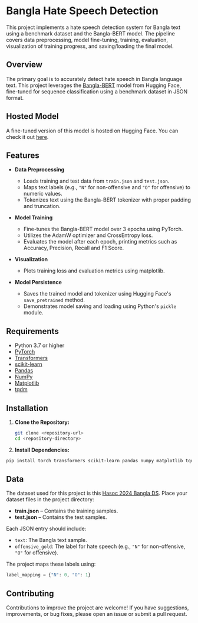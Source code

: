 # Bangla Hate Speech Detection

This project implements a hate speech detection system for Bangla text using a benchmark dataset and the Bangla-BERT model. The pipeline covers data preprocessing, model fine-tuning, training, evaluation, visualization of training progress, and saving/loading the final model.

## Overview

The primary goal is to accurately detect hate speech in Bangla language text. This project leverages the [Bangla-BERT](https://huggingface.co/sagorsarker/bangla-bert-base) model from Hugging Face, fine-tuned for sequence classification using a benchmark dataset in JSON format.

## Hosted Model

A fine-tuned version of this model is hosted on Hugging Face. You can check it out [here]([https://huggingface.co/your-hf-model](https://huggingface.co/spaces/Kxngh/hatespeechBangla)).  


## Features

- **Data Preprocessing**
  - Loads training and test data from `train.json` and `test.json`.
  - Maps text labels (e.g., `"N"` for non-offensive and `"O"` for offensive) to numeric values.
  - Tokenizes text using the Bangla-BERT tokenizer with proper padding and truncation.

- **Model Training**
  - Fine-tunes the Bangla-BERT model over 3 epochs using PyTorch.
  - Utilizes the AdamW optimizer and CrossEntropy loss.
  - Evaluates the model after each epoch, printing metrics such as Accuracy, Precision, Recall and F1 Score.

- **Visualization**
  - Plots training loss and evaluation metrics using matplotlib.

- **Model Persistence**
  - Saves the trained model and tokenizer using Hugging Face's `save_pretrained` method.
  - Demonstrates model saving and loading using Python's `pickle` module.

## Requirements

- Python 3.7 or higher
- [PyTorch](https://pytorch.org/)
- [Transformers](https://huggingface.co/transformers/)
- [scikit-learn](https://scikit-learn.org/)
- [Pandas](https://pandas.pydata.org/)
- [NumPy](https://numpy.org/)
- [Matplotlib](https://matplotlib.org/)
- [tqdm](https://github.com/tqdm/tqdm)

## Installation

1. **Clone the Repository:**
   ```bash
   git clone <repository-url>
   cd <repository-directory>
   ```
2. **Install Dependencies:**
  ```bash
pip install torch transformers scikit-learn pandas numpy matplotlib tqdm
  ```

## Data
The dataset used for this project is this [Hasoc 2024 Bangla DS](https://hasocfire.github.io/hasoc/2024/dataset.html).
Place your dataset files in the project directory:

- **train.json** – Contains the training samples.
- **test.json** – Contains the test samples.

Each JSON entry should include:

- `text`: The Bangla text sample.
- `offensive_gold`: The label for hate speech (e.g., `"N"` for non-offensive, `"O"` for offensive).

The project maps these labels using:

```python
label_mapping = {"N": 0, "O": 1}
```

## Contributing
Contributions to improve the project are welcome! If you have suggestions, improvements, or bug fixes, please open an issue or submit a pull request.

